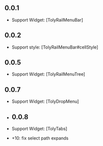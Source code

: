 ## 0.0.1

* Support Widget: [TolyRailMenuBar]

## 0.0.2
* Support style: [TolyRailMenuBar#cellStyle]

## 0.0.5
* Support Widget: [TolyRailMenuTree]

## 0.0.7
* Support Widget: [TolyDropMenu]

* ## 0.0.8
* Support Widget: [TolyTabs]
* +10: fix select path expands